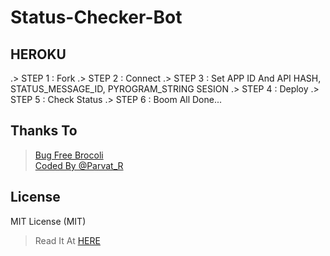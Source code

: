 # Status-Checker-Bot

## HEROKU

.> STEP 1 : Fork
.> STEP 2 : Connect
.> STEP 3 : Set APP ID And API HASH, STATUS_MESSAGE_ID, PYROGRAM_STRING SESION
.> STEP 4 : Deploy
.> STEP 5 : Check Status
.> STEP 6 : Boom All Done...

## Thanks To

> [Bug Free Brocoli](https://github.com/odysseusmax/bug-free-broccoli) <br>
> [Coded By @Parvat_R](https://t.me/Parvat_R)

## License

MIT License (MIT)
> Read It At [HERE](https://github.com/BotsUniverse/Status-Checker-Bot/blob/main/LICENSE)
